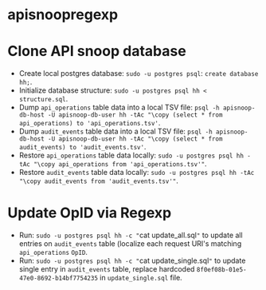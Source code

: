 # apisnoopregexp

# Clone API snoop database

- Create local postgres database: `sudo -u postgres psql`: `create database hh;`.
- Initialize database structure: `sudo -u postgres psql hh < structure.sql`.
- Dump `api_operations` table data into a local TSV file: `psql -h apisnoop-db-host -U apisnoop-db-user hh -tAc "\copy (select * from api_operations) to 'api_operations.tsv'`.
- Dump `audit_events` table data into a local TSV file: `psql -h apisnoop-db-host -U apisnoop-db-user hh -tAc "\copy (select * from audit_events) to 'audit_events.tsv'`.
- Restore `api_operations` table data locally: `sudo -u postgres psql hh -tAc "\copy api_operations from 'api_operations.tsv'"`.
- Restore `audit_events` table data locally: `sudo -u postgres psql hh -tAc "\copy audit_events from 'audit_events.tsv'"`.


# Update OpID via Regexp

- Run: `sudo -u postgres psql hh -c "`cat update_all.sql`"` to update all entries on `audit_events` table (localize each request URI's matching `api_operations` `OpID`.
- Run: `sudo -u postgres psql hh -c "`cat update_single.sql`"` to update single entry in `audit_events` table, replace hardcoded `8f0ef08b-01e5-47e0-8692-b14bf7754235` in `update_single.sql` file.
